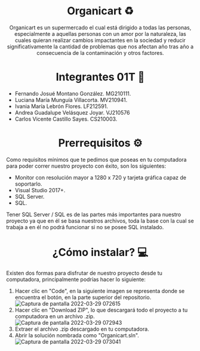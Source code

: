 <h1 align="center"> Organicart ♻️ </h1>
<p align="center"> Organicart es un supermercado el cual está dirigido a todas las personas, especialmente a aquellas personas con un amor por la naturaleza, las cuales quieran realizar cambios impactantes en la sociedad y reducir significativamente la cantidad de problemas que nos afectan año tras año a consecuencia de la contaminación y otros factores. </p>


<h1 align="center"> Integrantes 01T 🎯 </h1>

- Fernando Josué Montano González. MG210111.
- Luciana María Munguía Villacorta. MV210941.
- Ivania María Lebrón Flores. LF212591.
- Andrea Guadalupe Velásquez Joyar. VJ210576
- Carlos Vicente Castillo Sayes. CS210003.

<h1 align="center"> Prerrequisitos ⚙️ </h1>
Como requisitos mínimos que te pedimos que poseas en tu computadora para poder correr nuestro proyecto con éxito, son los siguientes:

- Monitor con resolución mayor a 1280 x 720 y tarjeta gráfica capaz de soportarlo.
- Visual Studio 2017+.
- SQL Server.
- SQL. <br>

Tener SQL Server / SQL es de las partes más importantes para nuestro proyecto ya que en él se basa nuestros archivos, toda la base con la cual se trabaja a en él no podrá funcionar si no se posee SQL instalado.


<h1 align="center"> ¿Cómo instalar? 💻 </h1>
Existen dos formas para disfrutar de nuestro proyecto desde tu computadora, principalmente podrías hacer lo siguiente: <br>

1. Hacer clic en "Code", en la siguiente imagen se representa donde se encuentra el botón, en la parte superior del repositorio.
![Captura de pantalla 2022-03-29 072615](https://user-images.githubusercontent.com/73325232/160621916-4096b60d-b52d-407b-9c83-a9273c9ec838.png) <br>
2. Hacer clic en "Download ZIP", lo que descargará todo el proyecto a tu computadora en un archivo .zip.
![Captura de pantalla 2022-03-29 072943](https://user-images.githubusercontent.com/73325232/160622401-ccc27701-2b19-4877-af8e-4b544766bbc7.png) <br>
3. Extraer el archivo .zip descargado en tu computadora. <br>
4. Abrir la solución nombrada como "Organicart.sln". <br>
![Captura de pantalla 2022-03-29 073041](https://user-images.githubusercontent.com/73325232/160622626-4135641a-5710-4979-9e1a-d092e17a225c.png)

